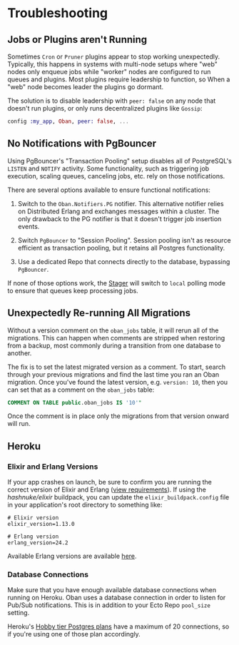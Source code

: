 # Troubleshooting

## Jobs or Plugins aren't Running

Sometimes `Cron` or `Pruner` plugins appear to stop working unexpectedly. Typically, this happens in
systems with multi-node setups where "web" nodes only enqueue jobs while "worker" nodes are
configured to run queues and plugins. Most plugins require leadership to function, so When a "web"
node becomes leader the plugins go dormant.

The solution is to disable leadership with `peer: false` on any node that doesn't run plugins, or
only runs decentralized plugins like `Gossip`:

```elixir
config :my_app, Oban, peer: false, ...
```

## No Notifications with PgBouncer

Using PgBouncer's "Transaction Pooling" setup disables all of PostgreSQL's
`LISTEN` and `NOTIFY` activity. Some functionality, such as triggering job
execution, scaling queues, canceling jobs, etc. rely on those notifications.

There are several options available to ensure functional notifications:

1. Switch to the `Oban.Notifiers.PG` notifier. This alternative notifier relies
   on Distributed Erlang and exchanges messages within a cluster. The only
   drawback to the PG notifier is that it doesn't trigger job insertion events.

2. Switch `PgBouncer` to "Session Pooling". Session pooling isn't as resource
   efficient as transaction pooling, but it retains all Postgres functionality.

3. Use a dedicated Repo that connects directly to the database, bypassing
   `PgBouncer`.

If none of those options work, the [Stager][stag] will switch to `local` polling
mode to ensure that queues keep processing jobs.

[stag]: Oban.Plugins.Stager.html

## Unexpectedly Re-running All Migrations

Without a version comment on the `oban_jobs` table, it will rerun all of the
migrations. This can happen when comments are stripped when restoring from a
backup, most commonly during a transition from one database to another.

The fix is to set the latest migrated version as a comment. To start, search
through your previous migrations and find the last time you ran an Oban
migration. Once you've found the latest version, e.g. `version: 10`, then you
can set that as a comment on the `oban_jobs` table:

```sql
COMMENT ON TABLE public.oban_jobs IS '10'"
```

Once the comment is in place only the migrations from that version onward will
run.

## Heroku

### Elixir and Erlang Versions

If your app crashes on launch, be sure to confirm you are running the correct
version of Elixir and Erlang ([view requirements][reqs]). If using the
*hashnuke/elixir* buildpack, you can update the `elixir_buildpack.config` file
in your application's root directory to something like:

```
# Elixir version
elixir_version=1.13.0

# Erlang version
erlang_version=24.2
```

Available Erlang versions are available [here][versions].

[versions]: https://github.com/HashNuke/heroku-buildpack-elixir-otp-builds/blob/master/otp-versions.

### Database Connections

Make sure that you have enough available database connections when running on
Heroku. Oban uses a database connection in order to listen for Pub/Sub
notifications. This is in addition to your Ecto Repo `pool_size` setting.

Heroku's [Hobby tier Postgres plans][plans] have a maximum of 20 connections, so
if you're using one of those plan accordingly.

[plans]: https://devcenter.heroku.com/articles/heroku-postgres-plans#hobby-tier
[reqs]: Oban.html#requirements
